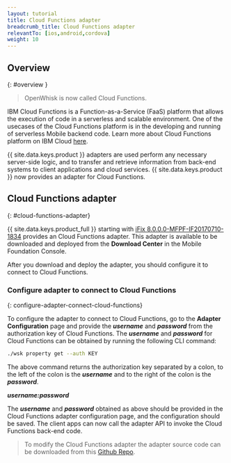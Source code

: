 ```yaml
---
layout: tutorial
title: Cloud Functions adapter
breadcrumb_title: Cloud Functions adapter
relevantTo: [ios,android,cordova]
weight: 10
---
```

<!-- NLS_CHARSET=UTF-8 -->
## Overview
{: #overview }

> OpenWhisk is now called Cloud Functions.

IBM Cloud Functions is a Function-as-a-Service (FaaS) platform that allows the execution of code in a serverless and scalable environment. One of the usecases of the Cloud Functions platform is in the developing and running of serverless Mobile backend code. Learn more about Cloud Functions platform on IBM Cloud [here](https://console.bluemix.net/openwhisk/?env_id=ibm:yp:us-south).

{{ site.data.keys.product }} adapters are used perform any necessary server-side logic, and to transfer and retrieve information from back-end systems to client applications and cloud services. {{ site.data.keys.product }} now provides an adapter for Cloud Functions.

##  Cloud Functions adapter
{: #cloud-functions-adapter}

{{ site.data.keys.product_full }} starting with [iFix 8.0.0.0-MFPF-IF20170710-1834](https://mobilefirstplatform.ibmcloud.com/blog/2017/07/11/8-0-ifix-release/) provides an Cloud Functions adapter. This adapter is available to be downloaded and deployed from the **Download Center** in the Mobile Foundation Console.

After you download and deploy the adapter, you should configure it to connect to Cloud Functions.

### Configure adapter to connect to Cloud Functions
{: configure-adapter-connect-cloud-functions}

To configure the adapter to connect to Cloud Functions, go to the **Adapter Configuration** page and provide the _**username**_ and _**password**_ from the authorization key of Cloud Functions. The _**username**_ and _**password**_ for Cloud Functions can be obtained by running the following CLI command:

```bash
./wsk property get --auth KEY
```

The above command returns the authorization key separated by a colon, to the left of the colon is the _**username**_ and to the right of the colon is the _**password**_.

_**username:password**_

The _**username**_ and _**password**_ obtained as above should be provided in the Cloud Functions adapter configuration page, and the configuration should be saved. The client apps can now call the adapter API to invoke the Cloud Functions back-end code.

>To modify the Cloud Functions adapter the adapter source code can be downloaded from this [Github Repo](https://github.com/mfpdev/mfp-extension-adapters).
